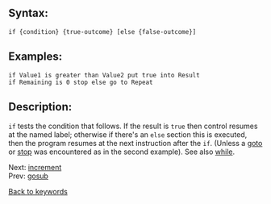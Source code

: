 ## Syntax:
`if {condition} {true-outcome} [else {false-outcome}]`
## Examples:
`if Value1 is greater than Value2 put true into Result`  
`if Remaining is 0 stop else go to Repeat`
## Description:
`if` tests the condition that follows. If the result is `true` then control resumes at the named label; otherwise if there's an `else` section this is executed, then the program resumes at the next instruction after the `if`. (Unless a [goto](go.md) or [stop](stop.md) was encountered as in the second example). See also [while](while.md).

Next: [increment](increment.md)  
Prev: [gosub](gosub.md)

[Back to keywords](../keywords.md)
